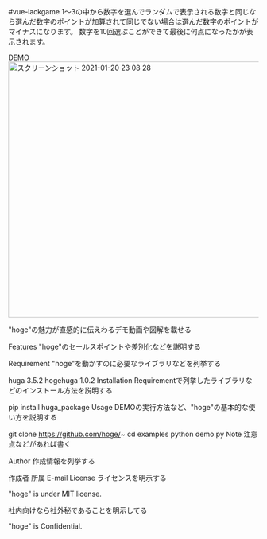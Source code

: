 #vue-lackgame
1〜3の中から数字を選んでランダムで表示される数字と同じなら選んだ数字のポイントが加算されて同じでない場合は選んだ数字のポイントがマイナスになります。
数字を10回選ぶことができて最後に何点になったかが表示されます。

DEMO
<img width="514" alt="スクリーンショット 2021-01-20 23 08 28" src="https://user-images.githubusercontent.com/73581065/105185952-8162c580-5b74-11eb-9701-71a9afc652a0.png">




"hoge"の魅力が直感的に伝えわるデモ動画や図解を載せる

Features
"hoge"のセールスポイントや差別化などを説明する

Requirement
"hoge"を動かすのに必要なライブラリなどを列挙する

huga 3.5.2
hogehuga 1.0.2
Installation
Requirementで列挙したライブラリなどのインストール方法を説明する

pip install huga_package
Usage
DEMOの実行方法など、"hoge"の基本的な使い方を説明する

git clone https://github.com/hoge/~
cd examples
python demo.py
Note
注意点などがあれば書く

Author
作成情報を列挙する

作成者
所属
E-mail
License
ライセンスを明示する

"hoge" is under MIT license.

社内向けなら社外秘であることを明示してる

"hoge" is Confidential.
